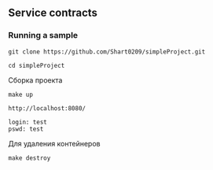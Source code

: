 ## Service contracts

### Running a sample
```console
git clone https://github.com/Shart0209/simpleProject.git
```
```console
cd simpleProject
```
Сборка проекта
```console
make up
```
```console
http://localhost:8080/
```
```console
login: test
pswd: test
```
Для удаления контейнеров
```console
make destroy
```
